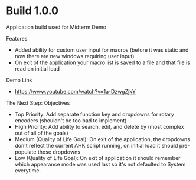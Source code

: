 # Build 1.0.0
Application build used for Midterm Demo

Features
* Added ability for custom user input for macros (before it was static and now there are new windows requiring user input)
* On exit of the application your macro list is saved to a file and that file is read on initial load

Demo Link
* https://www.youtube.com/watch?v=1a-DzwgZjkY

The Next Step: Objectives
- Top Priority: Add separate function key and dropdowns for rotary encoders (shouldn't be too bad to implement)
- High Priority: Add ability to search, edit, and delete by (most complex out of all of the goals)
- Medium (Quality of Life Goal): On exit of the application, the dropdowns don't reflect the current AHK script running, on initial load it should pre-populate those dropdowns
- Low (Quality of Life Goal): On exit of application it should remember which appearance mode was used last so it's not defaulted to System everytime.
